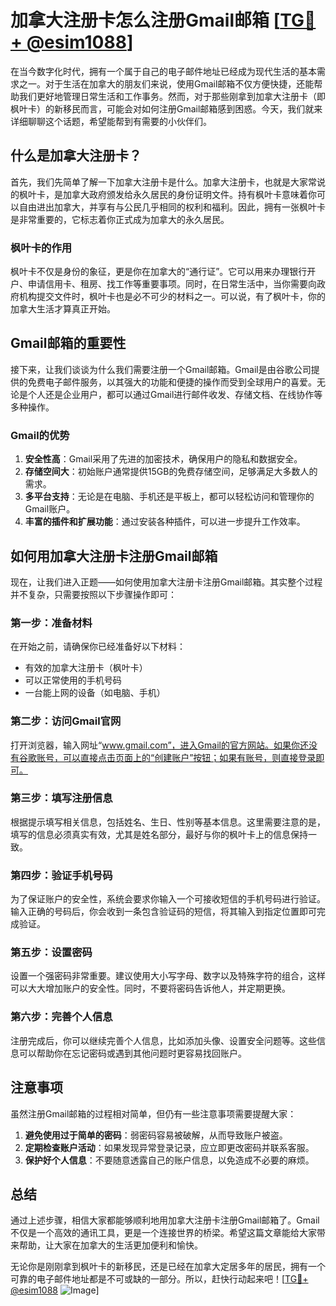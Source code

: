 # 加拿大注册卡怎么注册Gmail邮箱 [[TG💪+ @esim1088](https://t.me/s/esim1088)]

在当今数字化时代，拥有一个属于自己的电子邮件地址已经成为现代生活的基本需求之一。对于生活在加拿大的朋友们来说，使用Gmail邮箱不仅方便快捷，还能帮助我们更好地管理日常生活和工作事务。然而，对于那些刚拿到加拿大注册卡（即枫叶卡）的新移民而言，可能会对如何注册Gmail邮箱感到困惑。今天，我们就来详细聊聊这个话题，希望能帮到有需要的小伙伴们。

## 什么是加拿大注册卡？

首先，我们先简单了解一下加拿大注册卡是什么。加拿大注册卡，也就是大家常说的枫叶卡，是加拿大政府颁发给永久居民的身份证明文件。持有枫叶卡意味着你可以自由进出加拿大，并享有与公民几乎相同的权利和福利。因此，拥有一张枫叶卡是非常重要的，它标志着你正式成为加拿大的永久居民。

### 枫叶卡的作用

枫叶卡不仅是身份的象征，更是你在加拿大的“通行证”。它可以用来办理银行开户、申请信用卡、租房、找工作等重要事项。同时，在日常生活中，当你需要向政府机构提交文件时，枫叶卡也是必不可少的材料之一。可以说，有了枫叶卡，你的加拿大生活才算真正开始。

## Gmail邮箱的重要性

接下来，让我们谈谈为什么我们需要注册一个Gmail邮箱。Gmail是由谷歌公司提供的免费电子邮件服务，以其强大的功能和便捷的操作而受到全球用户的喜爱。无论是个人还是企业用户，都可以通过Gmail进行邮件收发、存储文档、在线协作等多种操作。

### Gmail的优势

1. **安全性高**：Gmail采用了先进的加密技术，确保用户的隐私和数据安全。
2. **存储空间大**：初始账户通常提供15GB的免费存储空间，足够满足大多数人的需求。
3. **多平台支持**：无论是在电脑、手机还是平板上，都可以轻松访问和管理你的Gmail账户。
4. **丰富的插件和扩展功能**：通过安装各种插件，可以进一步提升工作效率。

## 如何用加拿大注册卡注册Gmail邮箱

现在，让我们进入正题——如何使用加拿大注册卡注册Gmail邮箱。其实整个过程并不复杂，只需要按照以下步骤操作即可：

### 第一步：准备材料

在开始之前，请确保你已经准备好以下材料：
- 有效的加拿大注册卡（枫叶卡）
- 可以正常使用的手机号码
- 一台能上网的设备（如电脑、手机）

### 第二步：访问Gmail官网

打开浏览器，输入网址“www.gmail.com”，进入Gmail的官方网站。如果你还没有谷歌账号，可以直接点击页面上的“创建账户”按钮；如果有账号，则直接登录即可。

### 第三步：填写注册信息

根据提示填写相关信息，包括姓名、生日、性别等基本信息。这里需要注意的是，填写的信息必须真实有效，尤其是姓名部分，最好与你的枫叶卡上的信息保持一致。

### 第四步：验证手机号码

为了保证账户的安全性，系统会要求你输入一个可接收短信的手机号码进行验证。输入正确的号码后，你会收到一条包含验证码的短信，将其输入到指定位置即可完成验证。

### 第五步：设置密码

设置一个强密码非常重要。建议使用大小写字母、数字以及特殊字符的组合，这样可以大大增加账户的安全性。同时，不要将密码告诉他人，并定期更换。

### 第六步：完善个人信息

注册完成后，你可以继续完善个人信息，比如添加头像、设置安全问题等。这些信息可以帮助你在忘记密码或遇到其他问题时更容易找回账户。

## 注意事项

虽然注册Gmail邮箱的过程相对简单，但仍有一些注意事项需要提醒大家：

1. **避免使用过于简单的密码**：弱密码容易被破解，从而导致账户被盗。
2. **定期检查账户活动**：如果发现异常登录记录，应立即更改密码并联系客服。
3. **保护好个人信息**：不要随意透露自己的账户信息，以免造成不必要的麻烦。

## 总结

通过上述步骤，相信大家都能够顺利地用加拿大注册卡注册Gmail邮箱了。Gmail不仅是一个高效的通讯工具，更是一个连接世界的桥梁。希望这篇文章能给大家带来帮助，让大家在加拿大的生活更加便利和愉快。

无论你是刚刚拿到枫叶卡的新移民，还是已经在加拿大定居多年的居民，拥有一个可靠的电子邮件地址都是不可或缺的一部分。所以，赶快行动起来吧！[[TG💪+ @esim1088](https://t.me/s/esim1088) ![Image](https://i.postimg.cc/4NQfJmqS/Snipaste-2025-05-13-00-14-12.png)]